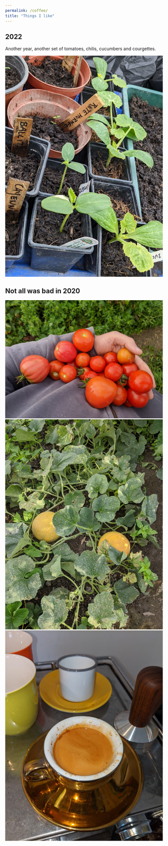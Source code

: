 ```yaml
---
permalink: /coffee/
title: "Things I like"
---
```


## 2022
Another year, another set of tomatoes, chilis, cucumbers and courgettes.

<img src="/assets/images/coffeeandveg/seedlings_2022.jpg">


## Not all was bad in 2020
<img src="/assets/images/coffeeandveg/tomatoes.jpg">


<img src="/assets/images/coffeeandveg/melon.jpg">

<img src="/assets/images/coffeeandveg/espresso.jpg">
